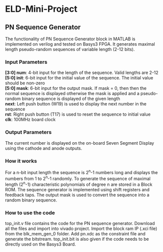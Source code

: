 # ELD-Mini-Project
## PN Sequence Generator

The functionality of PN Sequence Generator block in MATLAB is implemented on verilog and tested on Basys3 FPGA. It generates maximal length pseudo-random sequences of variable length (2-12 bits). 

### Input Parameters
<b>[3:0] num</b>: 4-bit input for the length of the sequence. Valid lengths are 2-12  
<b>[5:0] init</b>: 6-bit input for the initial value of the sequence. The initial value should be non-zero  
<b>[5:0] mask</b>: 6-bit input for the output mask. If mask = 0, then then the normal sequence is displayed otherwise the mask is applied and a pseudo-random binary sequence is displayed of the given length   
<b>next</b>: Left push button (W19) is used to display the next number in the sequence  
<b>rst</b>: Right push button (T17) is used to reset the sequence to initial value  
<b>clk</b>: 100MHz board clock  

### Output Parameters
The current number is displayed on the on-board Seven Segment Display using the cathode and anode outputs.

### How it works
For a n-bit input length the sequence is 2<sup>n</sup>-1 numbers long and displays the numbers from 1 to 2<sup>n</sup>-1 randomly. To generate the sequence of maximal length (2<sup>n</sup>-1) characteristic polynomials of degree n are stored in a Block ROM. The sequence generator is implemented using shift registers and feedback taps. The output mask is used to convert the sequence into a random binary sequence.

### How to use the code
top_init.v file contains the code for the PN sequence generator. Download all the files and import into vivado project. Import the block ram IP (.xci file) from the blk_mem_gen_0 folder. Add pn.xdc as the constraint file and generate the bitstream. top_init.bit is also given if the code needs to be directly used on the Basys3 Board.
